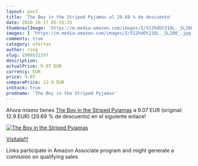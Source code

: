 ```yaml
---
layout: post
title: 'The Boy in the Striped Pyjamas al 29.69 % de descuento'
date: 2020-10-17 05:55:25
thumbnailImage: 'https://m.media-amazon.com/images/I/512hdOt21OL._SL200_.jpg'
images: [ 'https://m.media-amazon.com/images/I/512hdOt21OL._SL200_.jpg' ]
comments: true
category: ofertas
author: ring
slug: 1909531197
description:
actualPrice: 9.07 EUR
currency: EUR
price: 9.07
comparePrice: 12.9 EUR
inStock: true
prodname: 'The Boy in the Striped Pyjamas'
---
```


Ahora mismo tienes [The Boy in the Striped Pyjamas](https://www.amazon.es/dp/1909531197/?tag=tolees-21) a 9.07 EUR (original: 12.9 EUR) (29.69 %  de descuento) en el siguiente enlace!

[![The Boy in the Striped Pyjamas](https://m.media-amazon.com/images/I/512hdOt21OL._SL200_.jpg)](https://www.amazon.es/dp/1909531197/?tag=tolees-21)

[Visítala!!!](https://www.amazon.es/dp/1909531197/?tag=tolees-21)

Links participate in Amazon Associate program and might generate a comission on qualifying sales
